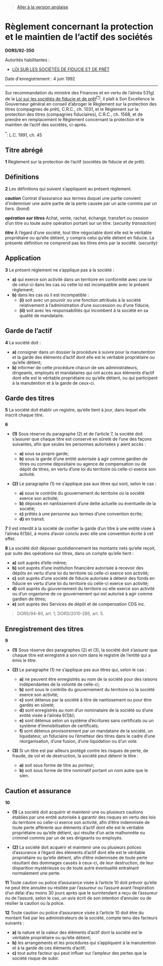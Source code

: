 > [Aller à la version anglaise](/en/Regulations/Statutory%20Orders%20and%20Regulations/92/350.md)

# Règlement concernant la protection et le maintien de l’actif des sociétés

**DORS/92-350**

Autorités habilitantes : 
- [LOI SUR LES SOCIÉTÉS DE FIDUCIE ET DE PRÊT](/fr/Lois/Lois%20du%20Canada/1991/ch.%2045.md)

Date d'enregistrement : 4 juin 1992

----------

Sur recommandation du ministre des Finances et en vertu de l’alinéa 531g) de la [Loi sur les sociétés de fiducie et de prêt](/fr/Lois/Lois%20du%20Canada/1991/ch.%2045.md)<sup><a href='#nbp_1f'>[*]</a></sup>, il plaît à Son Excellence le Gouverneur général en conseil d’abroger le Règlement sur la protection des titres (compagnies de prêt), C.R.C., ch. 1031, et le Règlement sur la protection des titres (compagnies fiduciaires), C.R.C., ch. 1568, et de prendre en remplacement le Règlement concernant la protection et le maintien de l’actif des sociétés, ci-après.

<a name='nbp_1f'><sup>*</sup></a>: L.C. 1991, ch. 45<br />




## Titre abrégé


**1** Règlement sur la protection de l’actif (sociétés de fiducie et de prêt).




## Définitions


**2** Les définitions qui suivent s’appliquent au présent règlement.

***caution*** Contrat d’assurance aux termes duquel une partie convient d’indemniser une autre partie de la perte causée par un acte commis par un tiers. (*bond*)

***opération sur titres*** Achat, vente, rachat, échange, transfert ou cession d’un titre ou toute autre opération portant sur un titre. (*security transaction*)

***titre*** À l’égard d’une société, tout titre négociable dont elle est le véritable propriétaire ou qu’elle détient, y compris celui qu’elle détient en fiducie. La présente définition ne comprend pas les titres émis par la société. (*security*)




## Application


**3** Le présent règlement ne s’applique pas à la société :
- **a)** qui exerce son activité dans un territoire en conformité avec une loi de celui-ci dans les cas où cette loi est incompatible avec le présent règlement;
- **b)** dans les cas où il est incompatible :
	- **(i)** soit avec un pouvoir ou une fonction attribués à la société relativement à l’administration d’une succession ou d’une fiducie,
	- **(ii)** soit avec les responsabilités qui incombent à la société en sa qualité de mandataire.




## Garde de l’actif


**4** La société doit :
- **a)** consigner dans un dossier la procédure à suivre pour la manutention et la garde des éléments d’actif dont elle est le véritable propriétaire ou qu’elle détient;
- **b)** informer de cette procédure chacun de ses administrateurs, dirigeants, employés et mandataires qui ont accès aux éléments d’actif dont elle est le véritable propriétaire ou qu’elle détient, ou qui participent à la manutention et à la garde de ceux-ci.




## Garde des titres


**5** La société doit établir un registre, qu’elle tient à jour, dans lequel elle inscrit chaque titre.



**6** 

- **(1)** Sous réserve du paragraphe (2) et de l’article 7, la société doit s’assurer que chaque titre est conservé en sûreté de l’une des façons suivantes, afin que seules les personnes autorisées y aient accès :
	- **a)** sous sa propre garde;
	- **b)** sous la garde d’une entité autorisée à agir comme gardien de titres ou comme dépositaire ou agence de compensation ou de dépôt de titres, en vertu d’une loi du territoire où celle-ci exerce son activité.

- **(2)** Le paragraphe (1) ne s’applique pas aux titres qui sont, selon le cas :
	- **a)** sous le contrôle du gouvernement du territoire où la société exerce son activité;
	- **b)** déposés en nantissement d’une dette actuelle ou éventuelle de la société;
	- **c)** prêtés à une personne aux termes d’une convention écrite;
	- **d)** en transit.



**7** Il est interdit à la société de confier la garde d’un titre à une entité visée à l’alinéa 6(1)b), à moins d’avoir conclu avec elle une convention écrite à cet effet.



**8** La société doit déposer quotidiennement les montants nets qu’elle reçoit, par suite des opérations sur titres, dans un compte qu’elle tient :
- **a)** soit auprès d’elle-même;
- **b)** soit auprès d’une institution financière autorisée à recevoir des dépôts en vertu d’une loi du territoire où celle-ci exerce son activité;
- **c)** soit auprès d’une société de fiducie autorisée à détenir des fonds en fiducie en vertu d’une loi du territoire où celle-ci exerce son activité;
- **d)** soit auprès du gouvernement du territoire où elle exerce son activité ou d’un organisme de ce gouvernement qui est autorisé à agir comme gardien de titres;
- **e)** soit auprès des Services de dépôt et de compensation CDS inc.
> DORS/94-80, art. 1; DORS/2010-285, art. 5.





## Enregistrement des titres


**9** 

- **(1)** Sous réserve des paragraphes (2) et (3), la société doit s’assurer que chaque titre est enregistré à son nom dans le registre de l’entité qui a émis le titre.

- **(2)** Le paragraphe (1) ne s’applique pas aux titres qui, selon le cas :
	- **a)** ne peuvent être enregistrés au nom de la société pour des raisons indépendantes de la volonté de celle-ci;
	- **b)** sont sous le contrôle du gouvernement du territoire où la société exerce son activité;
	- **c)** sont détenus par la société à titre de nantissement ou pour être gardés en sûreté;
	- **d)** sont enregistrés au nom d’un nominataire de la société ou d’une entité visée à l’alinéa 6(1)b);
	- **e)** sont détenus selon un système d’écritures sans certificats ou un système d’immobilisation de certificats;
	- **f)** sont détenus provisoirement par un mandataire de la société, un liquidateur, un fiduciaire ou l’émetteur des titres dans le cadre d’une réorganisation, d’une fusion, d’une liquidation ou d’un vote.

- **(3)** Si un titre est par ailleurs protégé contre les risques de perte, de fraude, de vol et de destruction, la société peut détenir le titre :
	- **a)** soit sous forme de titre au porteur;
	- **b)** soit sous forme de titre nominatif portant un nom autre que le sien.




## Caution et assurance


**10** 

- **(1)** La société doit acquérir et maintenir une ou plusieurs cautions établies par une entité autorisée à garantir des risques en vertu des lois du territoire où celle-ci exerce son activité, afin d’être indemnisée de toute perte afférente aux éléments d’actif dont elle est le véritable propriétaire ou qu’elle détient, qui résulte d’un acte malhonnête ou criminel commis par un de ses dirigeants ou employés.

- **(2)** La société doit acquérir et maintenir une ou plusieurs polices d’assurance à l’égard des éléments d’actif dont elle est le véritable propriétaire ou qu’elle détient, afin d’être indemnisée de toute perte résultant des dommages causés à ceux-ci, de leur destruction, de leur disparition mystérieuse ou de toute autre éventualité entraînant normalement une perte.



**11** Toute caution ou police d’assurance visée à l’article 10 doit prévoir qu’elle ne peut être annulée ou résiliée par l’assureur ou l’assuré avant l’expiration d’un délai d’au moins 30 jours après que le surintendant a reçu de l’assureur ou de l’assuré, selon le cas, un avis écrit de son intention d’annuler ou de résilier la caution ou la police.



**12** Toute caution ou police d’assurance visée à l’article 10 doit être du montant fixé par les administrateurs de la société, compte tenu des facteurs suivants :
- **a)** la nature et la valeur des éléments d’actif dont la société est le véritable propriétaire ou qu’elle détient;
- **b)** les arrangements et les procédures qui s’appliquent à la manutention et à la garde de ces éléments d’actif;
- **c)** tout autre facteur qui peut influer sur l’ampleur des pertes que la société risque de subir.


